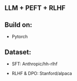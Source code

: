 ## LLM + PEFT  + RLHF 

## Build on:
- Pytorch

## Dataset:
- SFT: 
    Anthropic/hh-rlhf

- RLHF & DPO:
    Stanford/alpaca
